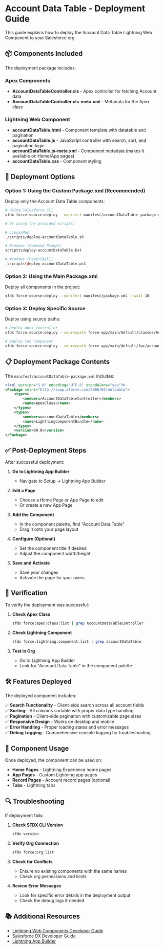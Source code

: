 # Account Data Table - Deployment Guide

This guide explains how to deploy the Account Data Table Lightning Web Component to your Salesforce org.

## 📦 Components Included

The deployment package includes:

### Apex Components
- **AccountDataTableController.cls** - Apex controller for fetching Account data
- **AccountDataTableController.cls-meta.xml** - Metadata for the Apex class

### Lightning Web Component
- **accountDataTable.html** - Component template with datatable and pagination
- **accountDataTable.js** - JavaScript controller with search, sort, and pagination logic
- **accountDataTable.js-meta.xml** - Component metadata (makes it available on Home/App pages)
- **accountDataTable.css** - Component styling

## 🚀 Deployment Options

### Option 1: Using the Custom Package.xml (Recommended)
Deploy only the Account Data Table components:

```bash
# Using Salesforce CLI
sfdx force:source:deploy --manifest manifest/accountDataTable-package.xml --wait 10

# Or using the provided scripts:

# Linux/Mac
./scripts/deploy-accountDataTable.sh

# Windows (Command Prompt)
scripts\deploy-accountDataTable.bat

# Windows (PowerShell)
.\scripts\deploy-accountDataTable.ps1
```

### Option 2: Using the Main Package.xml
Deploy all components in the project:

```bash
sfdx force:source:deploy --manifest manifest/package.xml --wait 10
```

### Option 3: Deploy Specific Source
Deploy using source paths:

```bash
# Deploy Apex Controller
sfdx force:source:deploy --sourcepath force-app/main/default/classes/AccountDataTableController.cls

# Deploy LWC Component
sfdx force:source:deploy --sourcepath force-app/main/default/lwc/accountDataTable
```

## 📋 Deployment Package Contents

The `manifest/accountDataTable-package.xml` includes:

```xml
<?xml version="1.0" encoding="UTF-8" standalone="yes"?>
<Package xmlns="http://soap.sforce.com/2006/04/metadata">
    <types>
        <members>AccountDataTableController</members>
        <name>ApexClass</name>
    </types>
    <types>
        <members>accountDataTable</members>
        <name>LightningComponentBundle</name>
    </types>
    <version>60.0</version>
</Package>
```

## ✅ Post-Deployment Steps

After successful deployment:

1. **Go to Lightning App Builder**
   - Navigate to Setup → Lightning App Builder

2. **Edit a Page**
   - Choose a Home Page or App Page to edit
   - Or create a new App Page

3. **Add the Component**
   - In the component palette, find "Account Data Table"
   - Drag it onto your page layout

4. **Configure (Optional)**
   - Set the component title if desired
   - Adjust the component width/height

5. **Save and Activate**
   - Save your changes
   - Activate the page for your users

## 🔧 Verification

To verify the deployment was successful:

1. **Check Apex Class**
   ```bash
   sfdx force:apex:class:list | grep AccountDataTableController
   ```

2. **Check Lightning Component**
   ```bash
   sfdx force:lightning:component:list | grep accountDataTable
   ```

3. **Test in Org**
   - Go to Lightning App Builder
   - Look for "Account Data Table" in the component palette

## 🛠️ Features Deployed

The deployed component includes:

✅ **Search Functionality** - Client-side search across all account fields  
✅ **Sorting** - All columns sortable with proper data type handling  
✅ **Pagination** - Client-side pagination with customizable page sizes  
✅ **Responsive Design** - Works on desktop and mobile  
✅ **Error Handling** - Proper loading states and error messages  
✅ **Debug Logging** - Comprehensive console logging for troubleshooting  

## 🎯 Component Usage

Once deployed, the component can be used on:
- **Home Pages** - Lightning Experience home pages
- **App Pages** - Custom Lightning app pages  
- **Record Pages** - Account record pages (optional)
- **Tabs** - Lightning tabs

## 🔍 Troubleshooting

If deployment fails:

1. **Check SFDX CLI Version**
   ```bash
   sfdx version
   ```

2. **Verify Org Connection**
   ```bash
   sfdx force:org:list
   ```

3. **Check for Conflicts**
   - Ensure no existing components with the same names
   - Check org permissions and limits

4. **Review Error Messages**
   - Look for specific error details in the deployment output
   - Check the debug logs if needed

## 📚 Additional Resources

- [Lightning Web Components Developer Guide](https://developer.salesforce.com/docs/component-library/documentation/en/lwc)
- [Salesforce DX Developer Guide](https://developer.salesforce.com/docs/atlas.en-us.sfdx_dev.meta/sfdx_dev/sfdx_dev_intro.htm)
- [Lightning App Builder](https://help.salesforce.com/articleView?id=lightning_app_builder.htm)
